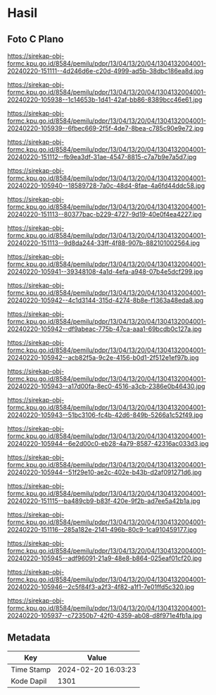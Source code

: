 # Hasil

## Foto C Plano

https://sirekap-obj-formc.kpu.go.id/8584/pemilu/pdpr/13/04/13/20/04/1304132004001-20240220-151111--4d246d6e-c20d-4999-ad5b-38dbc186ea8d.jpg

https://sirekap-obj-formc.kpu.go.id/8584/pemilu/pdpr/13/04/13/20/04/1304132004001-20240220-105938--1c14653b-1d41-42af-bb86-8389bcc46e61.jpg

https://sirekap-obj-formc.kpu.go.id/8584/pemilu/pdpr/13/04/13/20/04/1304132004001-20240220-105939--6fbec669-2f5f-4de7-8bea-c785c90e9e72.jpg

https://sirekap-obj-formc.kpu.go.id/8584/pemilu/pdpr/13/04/13/20/04/1304132004001-20240220-151112--fb9ea3df-31ae-4547-8815-c7a7b9e7a5d7.jpg

https://sirekap-obj-formc.kpu.go.id/8584/pemilu/pdpr/13/04/13/20/04/1304132004001-20240220-105940--18589728-7a0c-48d4-8fae-4a6fd44ddc58.jpg

https://sirekap-obj-formc.kpu.go.id/8584/pemilu/pdpr/13/04/13/20/04/1304132004001-20240220-151113--80377bac-b229-4727-9d19-40e0f4ea4227.jpg

https://sirekap-obj-formc.kpu.go.id/8584/pemilu/pdpr/13/04/13/20/04/1304132004001-20240220-151113--9d8da244-33ff-4f88-907b-882101002564.jpg

https://sirekap-obj-formc.kpu.go.id/8584/pemilu/pdpr/13/04/13/20/04/1304132004001-20240220-105941--39348108-4a1d-4efa-a948-07b4e5dcf299.jpg

https://sirekap-obj-formc.kpu.go.id/8584/pemilu/pdpr/13/04/13/20/04/1304132004001-20240220-105942--4c1d3144-315d-4274-8b8e-f1363a48eda8.jpg

https://sirekap-obj-formc.kpu.go.id/8584/pemilu/pdpr/13/04/13/20/04/1304132004001-20240220-105942--df9abeac-775b-47ca-aaa1-69bcdb0c127a.jpg

https://sirekap-obj-formc.kpu.go.id/8584/pemilu/pdpr/13/04/13/20/04/1304132004001-20240220-105942--acb82f5a-9c2e-4156-b0d1-2f512e1ef97b.jpg

https://sirekap-obj-formc.kpu.go.id/8584/pemilu/pdpr/13/04/13/20/04/1304132004001-20240220-105943--a17d00fa-8ec0-4516-a3cb-2386e0b46430.jpg

https://sirekap-obj-formc.kpu.go.id/8584/pemilu/pdpr/13/04/13/20/04/1304132004001-20240220-105943--51bc3106-fc4b-42d6-849b-5266a1c52f49.jpg

https://sirekap-obj-formc.kpu.go.id/8584/pemilu/pdpr/13/04/13/20/04/1304132004001-20240220-105944--6e2d00c0-eb28-4a79-8587-42316ac033d3.jpg

https://sirekap-obj-formc.kpu.go.id/8584/pemilu/pdpr/13/04/13/20/04/1304132004001-20240220-105944--51f29e10-ae2c-402e-b43b-d2af091271d6.jpg

https://sirekap-obj-formc.kpu.go.id/8584/pemilu/pdpr/13/04/13/20/04/1304132004001-20240220-151115--ba489cb9-b83f-420e-9f2b-ad7ee5a42b1a.jpg

https://sirekap-obj-formc.kpu.go.id/8584/pemilu/pdpr/13/04/13/20/04/1304132004001-20240220-151116--285a182e-2141-496b-80c9-1ca910459177.jpg

https://sirekap-obj-formc.kpu.go.id/8584/pemilu/pdpr/13/04/13/20/04/1304132004001-20240220-105945--adf96091-21a9-48e8-b864-025eaf01cf20.jpg

https://sirekap-obj-formc.kpu.go.id/8584/pemilu/pdpr/13/04/13/20/04/1304132004001-20240220-105946--2c5f84f3-a2f3-4f82-a1f1-7e01ffd5c320.jpg

https://sirekap-obj-formc.kpu.go.id/8584/pemilu/pdpr/13/04/13/20/04/1304132004001-20240220-105937--c72350b7-42f0-4359-ab08-d8f971e4fb1a.jpg


## Metadata

| Key        | Value               |
| ---------- | ------------------- |
| Time Stamp | 2024-02-20 16:03:23 |
| Kode Dapil | 1301                |



